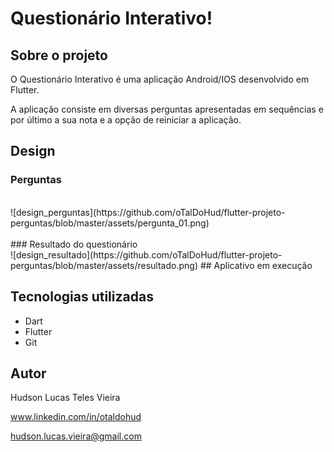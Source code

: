 # Questionário Interativo!

## Sobre o projeto

O Questionário Interativo é uma aplicação Android/IOS desenvolvido em Flutter.

A aplicação consiste em diversas perguntas apresentadas
em sequências e por último a sua nota e a opção de reiniciar a aplicação.

## Design
### Perguntas
<br>
![design_perguntas](https://github.com/oTalDoHud/flutter-projeto-perguntas/blob/master/assets/pergunta_01.png)
<br><br>
### Resultado do questionário
<br>
![design_resultado](https://github.com/oTalDoHud/flutter-projeto-perguntas/blob/master/assets/resultado.png)
## Aplicativo em execução

## Tecnologias utilizadas
- Dart
- Flutter
- Git

## Autor
Hudson Lucas Teles Vieira

www.linkedin.com/in/otaldohud

hudson.lucas.vieira@gmail.com
